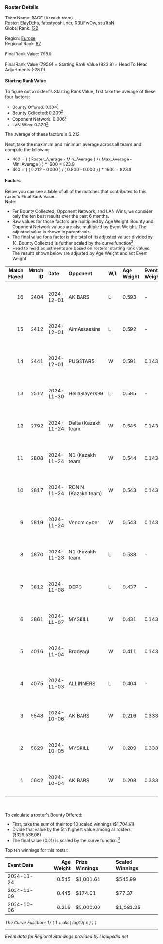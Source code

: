 ### Roster Details<br />
Team Name: RAGE (Kazakh team)<br />
Roster: ElayDzha, fatestyoshi, ner, R3LiFwOw, ssu1taN<br />
Global Rank: [122](../standings_global.md)<br />
<br />
Region: [Europe]( ../standings_europe.md)<br />
Regional Rank: [87]( ../standings_europe.md)<br />
<br />
Final Rank Value:  795.9<br />
<br />
Final Rank Value (795.9) = Starting Rank Value (823.9) + Head To Head Adjustments (-28.0)<br />

#### Starting Rank Value<br />
To figure out a rosters's Starting Rank Value, first take the average of these four factors:<br />
- Bounty Offered: 0.304[<sup>1</sup>](#table2)
- Bounty Collected: 0.209[<sup>2</sup>](#table1)
- Opponent Network: 0.006[<sup>2</sup>](#table1)
- LAN Wins: 0.329[<sup>2</sup>](#table1)

The average of these factors is 0.212<br />
<br />
Next, take the maximum and minimum average across all teams and compute the following:<br />
- 400 + ( ( Roster_Average - Min_Average ) / ( Max_Average - Min_Average ) ) * 1600 = 823.9
- 400 + ( ( 0.212 - 0.000 ) / ( 0.800 - 0.000 ) ) * 1600 = 823.9


#### Factors<br />
Below you can see a table of all of the matches that contributed to this roster's Final Rank Value.<br />
Note:<br />

- For Bounty Collected, Opponent Network, and LAN Wins, we consider only the ten best results over the past 6 months.
- Raw values for those factors are multiplied by Age Weight. Bounty and Opponent Network values are also multiplied by Event Weight. The adjusted value is shown in parenthesis.
- The final value for a factor is the total of its adjusted values divided by 10. Bounty Collected is further scaled by the curve function[<sup>3</sup>](#curveFunction)
- Head to head adjustments are based on rosters' starting rank values. The results shown below are adjusted by Age Weight and not Event Weight
<span id="table1"></span><br />


| Match Played | Match ID | Date       | Opponent            | W/L | Age Weight | Event Weight | Bounty Collected | Opponent Network | LAN Wins  | H2H Adj. | Roster                                           |
| -: | -: | :- | :- | :- | :- | :- | :- | :- | :- | -: | :- |
|           16 |     2404 | 2024-12-01 | AK BARS             | L   | 0.593      | -            | -                | -                | -         |    -8.63 | ElayDzha, fatestyoshi, ner, R3LiFwOw, ssu1taN    |
|           15 |     2412 | 2024-12-01 | AimAssassins        | L   | 0.592      | -            | -                | -                | -         |    -6.13 | ElayDzha, fatestyoshi, ner, R3LiFwOw, ssu1taN    |
|           14 |     2441 | 2024-12-01 | PUGSTAR5            | W   | 0.591      | 0.143        | 0.000 (0.000)    | 0.000 (0.000)    | 0 (0.000) |     1.70 | ElayDzha, fatestyoshi, ner, R3LiFwOw, ssu1taN    |
|           13 |     2512 | 2024-11-30 | HellaSlayers99      | L   | 0.585      | -            | -                | -                | -         |   -14.46 | ElayDzha, fatestyoshi, ner, R3LiFwOw, ssu1taN    |
|           12 |     2792 | 2024-11-24 | Delta (Kazakh team) | W   | 0.545      | 0.143        | 0.001 (0.000)    | 0.051 (0.004)    | 1 (0.545) |     5.34 | Adams0n, ElayDzha, ner, R3LiFwOw, ssu1taN        |
|           11 |     2808 | 2024-11-24 | N1 (Kazakh team)    | W   | 0.544      | 0.143        | 0.001 (0.000)    | 0.025 (0.002)    | 1 (0.544) |     4.82 | Adams0n, ElayDzha, ner, R3LiFwOw, ssu1taN        |
|           10 |     2817 | 2024-11-24 | RONIN (Kazakh team) | W   | 0.543      | 0.143        | 0.000 (0.000)    | 0.051 (0.004)    | 1 (0.543) |     2.27 | Adams0n, ElayDzha, ner, R3LiFwOw, ssu1taN        |
|            9 |     2819 | 2024-11-24 | Venom cyber         | W   | 0.543      | 0.143        | 0.000 (0.000)    | 0.025 (0.002)    | 1 (0.543) |     1.90 | Adams0n, ElayDzha, ner, R3LiFwOw, ssu1taN        |
|            8 |     2870 | 2024-11-23 | N1 (Kazakh team)    | L   | 0.538      | -            | -                | -                | -         |   -12.24 | Adams0n, ElayDzha, ner, R3LiFwOw, ssu1taN        |
|            7 |     3812 | 2024-11-08 | DEPO                | L   | 0.437      | -            | -                | -                | -         |    -8.02 | ElayDzha, fatestyoshi, ner, R3LiFwOw, ssu1taN    |
|            6 |     3861 | 2024-11-07 | MYSKILL             | W   | 0.431      | 0.143        | 0.002 (0.000)    | 0.127 (0.008)    | 0 (0.000) |     3.96 | ElayDzha, fatestyoshi, ner, R3LiFwOw, ssu1taN    |
|            5 |     4016 | 2024-11-04 | Brodyagi            | W   | 0.411      | 0.143        | 0.000 (0.000)    | 0.000 (0.000)    | 0 (0.000) |     1.09 | ElayDzha, fatestyoshi, ner, R3LiFwOw, ssu1taN    |
|            4 |     4075 | 2024-11-03 | ALLINNERS           | L   | 0.404      | -            | -                | -                | -         |    -8.53 | ElayDzha, fatestyoshi, ner, R3LiFwOw, ssu1taN    |
|            3 |     5548 | 2024-10-06 | AK BARS             | W   | 0.216      | 0.333        | 0.008 (0.001)    | 0.209 (0.015)    | 1 (0.216) |     3.52 | ElayDzha, fatestyoshi, for2na, R3LiFwOw, ssu1taN |
|            2 |     5629 | 2024-10-05 | MYSKILL             | W   | 0.209      | 0.333        | 0.002 (0.000)    | 0.127 (0.009)    | 1 (0.209) |     1.96 | ElayDzha, fatestyoshi, for2na, R3LiFwOw, ssu1taN |
|            1 |     5642 | 2024-10-04 | AK BARS             | W   | 0.208      | 0.333        | 0.008 (0.001)    | 0.209 (0.015)    | 1 (0.208) |     3.43 | ElayDzha, fatestyoshi, for2na, R3LiFwOw, ssu1taN |

<br />
<span id="table2"></span><br />
To calculate a roster's Bounty Offered:<br />

- First, take the sum of their top 10 scaled winnings ($1,704.61)
- Divide that value by the 5th highest value among all rosters ($329,538.08)
- The final value (0.01) is scaled by the curve function.[<sup>3</sup>](#curveFunction)

Top ten winnings for this roster:<br />

| Event Date | Age Weight | Prize Winnings | Scaled Winnings |
| :- | -: | :- | :- |
| 2024-11-24 |      0.545 | $1,001.64      | $545.99         |
| 2024-11-09 |      0.445 | $174.01        | $77.37          |
| 2024-10-06 |      0.216 | $5,000.00      | $1,081.25       |


<span id="curveFunction"></span>_The Curve Function: 1 / ( 1 + abs( log10( x ) ) )_<br />

---
_Event data for Regional Standings provided by Liquipedia.net_<br />
